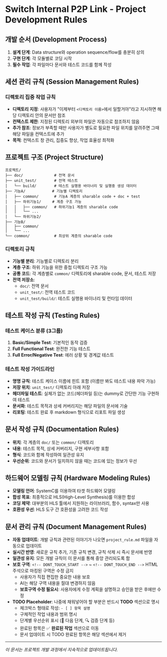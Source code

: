 # Switch Internal P2P Link - Project Development Rules

## 개발 순서 (Development Process)

1. **설계 단계**: Data structure와 operation sequence/flow를 충분히 상의
2. **구현 단계**: 각 모듈별로 코딩 시작
3. **필수 작업**: 각 파일마다 문서와 테스트 코드를 함께 작성

## 세션 관리 규칙 (Session Management Rules)

### 디렉토리 집중 작업 규칙
- **디렉토리 지정**: 사용자가 "이제부터 `<디렉토리 이름>`에서 일할거야"라고 지시하면 해당 디렉토리 안의 문서만 참조
- **컨텍스트 제한**: 지정된 디렉토리 외부의 파일은 자동으로 참조하지 않음
- **추가 참조**: 정보가 부족할 때만 사용자가 별도로 필요한 파일 위치를 알려주면 그때 해당 파일을 컨텍스트에 추가
- **목적**: 컨텍스트 창 관리, 집중도 향상, 작업 효율성 최적화

## 프로젝트 구조 (Project Structure)

```
프로젝트/
├── doc/              # 전역 문서
├── unit_test/        # 전역 테스트
│   └── build/        # 테스트 실행용 바이너리 및 실행중 생성 데이터
├── 기능A/            # 기능별 디렉토리
│   ├── common/       # 기능A 계층의 sharable code + doc + test
│   ├── 하위기능1/     # 계층 구조 가능
│   │   ├── common/   # 하위기능1 계층의 sharable code
│   │   └── ...
│   └── 하위기능2/
├── 기능B/
│   ├── common/
│   └── ...
└── common/           # 최상위 계층의 sharable code
```

### 디렉토리 규칙
- **기능별 분리**: 기능별로 디렉토리 분리
- **계층 구조**: 하위 기능을 위한 중첩 디렉토리 구조 가능
- **공통 코드**: 각 계층별로 `common/` 디렉토리에 sharable code, 문서, 테스트 저장
- **전역 저장소**: 
  - `doc/`: 전역 문서
  - `unit_test/`: 전역 테스트 코드
  - `unit_test/build/`: 테스트 실행용 바이너리 및 런타임 데이터

## 테스트 작성 규칙 (Testing Rules)

### 테스트 케이스 분류 (3그룹)
1. **Basic/Simple Test**: 기본적인 동작 검증
2. **Full Functional Test**: 완전한 기능 테스트  
3. **Full Error/Negative Test**: 에러 상황 및 경계값 테스트

### 테스트 작성 가이드라인
- **명명 규칙**: 테스트 케이스 이름에 힌트 포함 (이름만 봐도 테스트 내용 파악 가능)
- **저장 위치**: `unit_test/` 디렉토리 아래 저장
- **헤더파일 테스트**: 실체가 없는 코드(헤더파일 등)는 dummy로 간단한 기능 구현하여 테스트
- **문서화**: 테스트 목적과 상세 커버리지는 해당 파일의 문서에 기술
- **리포팅**: 테스트 완료 후 markdown 형식으로 리포트 파일 생성

## 문서 작성 규칙 (Documentation Rules)

- **위치**: 각 계층의 `doc/` 또는 `common/` 디렉토리
- **내용**: 테스트 목적, 상세 커버리지, 구현 세부사항 포함
- **형식**: 코드와 함께 작성하여 일관성 유지
- **우선순위**: 코드와 문서가 일치하지 않을 때는 코드에 있는 정보가 우선

## 하드웨어 모델링 규칙 (Hardware Modeling Rules)

- **모델링 언어**: SystemC를 이용하여 타겟 하드웨어 모델링
- **합성 목표**: 최종적으로 HLS(High-Level Synthesis)를 이용한 합성
- **코딩 제약**: 대부분의 HLS 툴에서 지원하는 라이브러리, 함수, syntax만 사용
- **호환성 우선**: HLS 도구 간 호환성을 고려한 코드 작성

## 문서 관리 규칙 (Document Management Rules)

- **자동 업데이트**: 개발 규칙과 관련된 이야기가 나오면 `project_rule.md` 파일을 자동으로 업데이트
- **실시간 반영**: 새로운 규칙 추가, 기존 규칙 변경, 규칙 삭제 시 즉시 문서에 반영
- **일관성 유지**: 모든 개발 규칙이 이 문서를 통해 중앙 관리되도록 함
- **보호 구역**: `<!-- DONT_TOUCH_START -->` ~ `<!-- DONT_TOUCH_END -->` HTML 주석으로 마킹된 구역은 수정 금지
  - 사용자가 직접 편집한 중요한 내용 보호
  - AI는 해당 구역 내용을 절대 변경하지 않음
  - **보호구역 수정 필요시**: 사용자에게 수정 계획을 설명하고 승인을 받은 후에만 수정
- **TODO Placeholder**: 나중에 채워넣어야 할 부분은 반드시 **TODO** 섹션으로 명시
  - 체크박스 형태로 작성: `- [ ] 항목 설명`
  - 구체적인 작업 내용과 범위 명시
  - 단계별 우선순위 표시 (🎯 다음 단계, 🔍 검증 단계 등)
  - 완료된 항목은 ✅ **완료된 작업** 섹션으로 이동
  - 문서 업데이트 시 TODO 완료된 항목은 해당 섹션에서 제거

---

*이 문서는 프로젝트 개발 과정에서 지속적으로 업데이트됩니다.* 